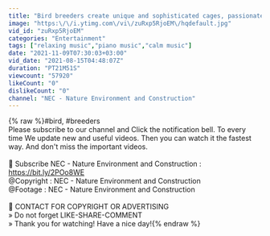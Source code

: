 ```yaml
---
title: "Bird breeders create unique and sophisticated cages, passionate about raising pet birds - NEC"
image: "https:\/\/i.ytimg.com\/vi\/zuRxp5RjoEM\/hqdefault.jpg"
vid_id: "zuRxp5RjoEM"
categories: "Entertainment"
tags: ["relaxing music","piano music","calm music"]
date: "2021-11-09T07:30:03+03:00"
vid_date: "2021-08-15T04:48:07Z"
duration: "PT21M51S"
viewcount: "57920"
likeCount: "0"
dislikeCount: "0"
channel: "NEC - Nature Environment and Construction"
---
```

{% raw %}#bird, #breeders<br />Please subscribe to our channel and Click the notification bell. To every time We update new and useful videos. Then you can watch it the fastest way. And don't miss the important videos.<br /><br />🔔 Subscribe NEC - Nature Environment and Construction : <a rel="nofollow" target="blank" href="https://bit.ly/2POo8WE">https://bit.ly/2POo8WE</a><br />@Copyright : NEC - Nature Environment and Construction<br />@Footage : NEC - Nature Environment and Construction<br /><br />🔔 CONTACT FOR COPYRIGHT OR ADVERTISING<br />» Do not forget LIKE-SHARE-COMMENT<br />» Thank you for watching! Have a nice day!{% endraw %}
